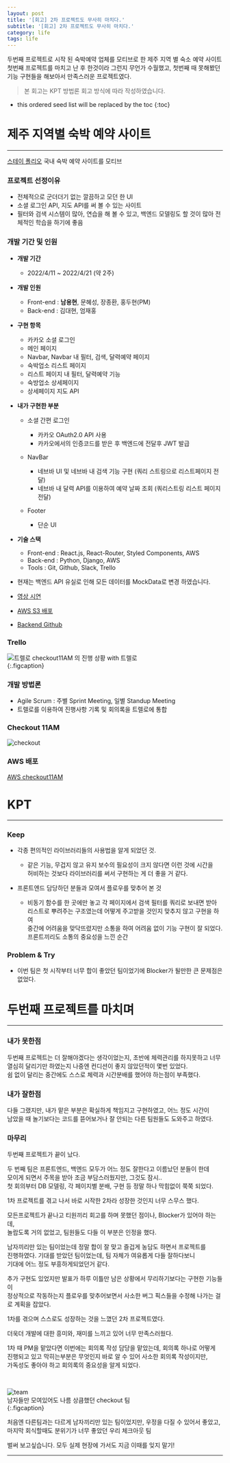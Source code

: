 ```yaml
---
layout: post
title: '[회고] 2차 프로젝트도 무사히 마치다.'
subtitle: '[회고] 2차 프로젝트도 무사히 마치다.'
category: life
tags: life
---
```


<!-- more -->

두번째 프로젝트로 시작 된 숙박예약 업체를 모티브로 한 제주 지역 별 숙소 예약 사이트  
첫번째 프로젝트를 마치고 난 후 한것이라 그런지 무언가 수월했고, 첫번째 때 못해봤던  
기능 구현들을 해보아서 만족스러운 프로젝트였다.  

> 본 회고는 KPT 방법론 회고 방식에 따라 작성하였습니다.  


* this ordered seed list will be replaced by the toc
{:toc}

# 제주 지역별 숙박 예약 사이트
---  

[스테이 폴리오](https://www.stayfolio.com/)
국내 숙박 예약 사이트를 모티브


### 프로젝트 선정이유  
- 전체적으로 군더더기 없는 깔끔하고 모던 한 UI  
- 소셜 로그인 API, 지도 API를 써 볼 수 있는 사이트  
- 필터와 검색 시스템이 많아, 연습을 해 볼 수 있고, 백엔드 모델링도 할 것이 많아 전체적인 학습을 하기에 좋음  


### 개발 기간 및 인원  
* __개발 기간__
  * 2022/4/11 ~ 2022/4/21 (약 2주)

* __개발 인원__  
  * Front-end : **남용현**, 문혜성, 장종환, 홍두현(PM)
  * Back-end : 김대현, 엄재홍

* __구현 항목__
  * 카카오 소셜 로그인  
  * 메인 페이지
  * Navbar, Navbar 내 필터, 검색, 달력예약 페이지
  * 숙박업소 리스트 페이지
  * 리스트 페이지 내 필터, 달력예약 기능
  * 숙방업소 상세페이지
  * 상세페이지 지도 API

* __내가 구현한 부분__
  * 소셜 간편 로그인
    * 카카오 OAuth2.0 API 사용  
    * 카카오에서의 인증코드를 받은 후 백엔드에 전달후 JWT 발급  

  * NavBar
    * 네브바 UI 및 네브바 내 검색 기능 구현 (쿼리 스트링으로 리스트페이지 전달)  
    * 네브바 내 달력 API를 이용하여 예약 날짜 조회 (쿼리스트링 리스트 페이지 전달)  

  * Footer
    * 단순 UI

* __기술 스택__
  * Front-end : React.js, React-Router, Styled Components, AWS  
  * Back-end : Python, Django, AWS  
  * Tools : Git, Github, Slack, Trello  

* 현재는 백엔드 API 유실로 인해 모든 데이터를 MockData로 변경 하였습니다.

* [영상 시연](https://youtu.be/c_VUmxRlPv8)

* [AWS S3 배포](http://checkout11am.s3-website.ap-northeast-2.amazonaws.com/)
  
* [Backend Github](https://github.com/wecode-bootcamp-korea/31-2nd-checkout-11AM-backend)


### Trello
![트렐로](/assets/img/life/2022-04-24-life/trello.png)
checkout11AM 의 진행 상황 with 트렐로  
{:.figcaption}  

### 개발 방법론  
* Agile Scrum : 주별 Sprint Meeting, 일별 Standup Meeting  
* 트렐로를 이용하여 진행사항 기록 및 회의록을 트렐로에 통합   


### Checkout 11AM  
![checkout](/assets/img/life/2022-04-24-life/checkout11am.gif)  

### AWS 배포
[AWS checkout11AM](http://checkout11am.s3-website.ap-northeast-2.amazonaws.com/)

# KPT
---
### Keep  

* 각종 편의적인 라이브러리들의 사용법을 알게 되었던 것.  
  * 같은 기능, 무겁지 않고 유지 보수의 필요성이 크지 않다면 이런 것에 시간을  
  허비하는 것보다 라이브러리를 써서 구현하는 게 더 좋을 거 같다.  

* 프론트엔드 담당하던 분들과 모여서 플로우를 맞추어 본 것  
  * 비동기 함수를 한 곳에만 놓고 각 페이지에서 검색 필터를 쿼리로 보내면 받아  
  리스트로 뿌려주는 구조였는데 어떻게 주고받을 것인지 맞추지 않고 구현을 하여  
  중간에 어려움을 맞닥뜨렸지만 소통을 하여 어려움 없이 기능 구현이 잘 되었다.  
  프론트끼리도 소통의 중요성을 느낀 순간  


### Problem & Try  

* 이번 팀은 첫 시작부터 너무 합이 좋았던 팀이었기에 Blocker가 될만한 큰 문제점은 없었다.  

  
# 두번째 프로젝트를 마치며  
---  

### 내가 못한점  

두번째 프로젝트는 더 잘해야겠다는 생각이었는지, 초반에 체력관리를 하지못하고 너무  
열심히 달리기만 하였는지 나중엔 컨디션이 좋지 않았던적이 몇번 있었다.  
쉼 없이 달리는 중간에도 스스로 체력과 시간분배를 했어야 하는점이 부족했다.  

### 내가 잘한점  

다들 그랬지만, 내가 맡은 부분은 확실하게 책임지고 구현하였고, 어느 정도 시간이  
남았을 때 놀기보다는 코드를 뜯어보거나 잘 안되는 다른 팀원들도 도와주고 하였다.  

### 마무리  

두번째 프로젝트가 끝이 났다.  

두 번째 팀은 프론트엔드, 백엔드 모두가 어느 정도 잘한다고 이름났던 분들이 한데  
모이게 되면서 주목을 받아 조금 부담스러웠지만, 그것도 잠시..  
첫 회의부터 DB 모델링, 각 페이지별 분배, 구현 등 정말 하나 막힘없이 쭉쭉 되었다.  

1차 프로젝트를 겪고 나서 바로 시작한 2차라 성장한 것인지 너무 스무스 했다.  

모든프로젝트가 끝나고 티원끼리 회고를 하며 못했던 점이나, Blocker가 있어야 하는데,  
놀랍도록 거의 없었고, 팀원들도 다들 이 부분은 인정을 했다.  

남자끼리만 있는 팀이었는데 정말 합이 잘 맞고 즐겁게 농담도 하면서 프로젝트를  
진행하였다. 기대를 받았던 팀이었는데, 팀 자체가 여유롭게 다들 잘하다보니  
기대에 어느 정도 부흥하게되었던거 같다.  

추가 구현도 있었지만 발표가 하루 이틀만 남은 상황에서 무리하기보다는 구현한 기능들이  
정상적으로 작동하는지 플로우를 맞추어보면서 사소한 버그 픽스들을 수정해 나가는 걸로 
계획을 잡았다.  

1차를 겪으며 스스로도 성장하는 것을 느꼈던 2차 프로젝트였다.  

더욱더 개발에 대한 흥미와, 재미를 느끼고 있어 너무 만족스러웠다.  

1차 때 PM을 맡았다면 이번에는 회의록 작성 담당을 맡았는데, 회의록 하나로 어떻게  
진행되고 있고 막히는부분은 무엇인지 바로 알 수 있어 사소한 회의록 작성이지만,  
가독성도 좋아야 하고 회의록의 중요성을 알게 되었다.  

<br/>




![team](/assets/img/life/2022-04-24-life/team.jpg)  
남자들만 모여있어도 나름 상큼했던 checkout 팀  
{:.figcaption}  

처음엔 다른팀과는 다르게 남자끼리만 있는 팀이었지만, 우정을 다질 수 있어서 좋았고,  
마지막 회식할때도 분위기가 너무 좋았던 우리 체크아웃 팀  

벌써 보고싶습니다. 모두 실제 현장에 가서도 지금 이때를 잊지 말기!  

---  
